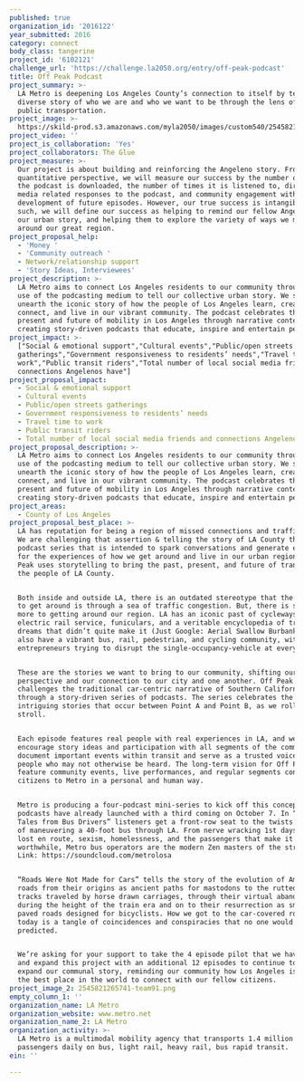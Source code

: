 ```yaml
---
published: true
organization_id: '2016122'
year_submitted: 2016
category: connect
body_class: tangerine
project_id: '6102121'
challenge_url: 'https://challenge.la2050.org/entry/off-peak-podcast'
title: Off Peak Podcast
project_summary: >-
  LA Metro is deepening Los Angeles County’s connection to itself by telling the
  diverse story of who we are and who we want to be through the lens of riding
  public transportation.
project_image: >-
  https://skild-prod.s3.amazonaws.com/myla2050/images/custom540/2545821265741-team91.png
project_video: ''
project_is_collaboration: 'Yes'
project_collaborators: The Glue
project_measure: >-
  Our project is about building and reinforcing the Angeleno story. From a
  quantitative perspective, we will measure our success by the number of times
  the podcast is downloaded, the number of times it is listened to, direct or
  media related responses to the podcast, and community engagement with the
  development of future episodes. However, our true success is intangible. As
  such, we will define our success as helping to remind our fellow Angelenos of
  our urban story, and helping them to explore the variety of ways we move
  around our great region.
project_proposal_help:
  - 'Money '
  - 'Community outreach '
  - Network/relationship support
  - 'Story Ideas, Interviewees'
project_description: >-
  LA Metro aims to connect Los Angeles residents to our community through the
  use of the podcasting medium to tell our collective urban story. We seek to
  unearth the iconic story of how the people of Los Angeles learn, create, play,
  connect, and live in our vibrant community. The podcast celebrates the past,
  present and future of mobility in Los Angeles through narrative content by
  creating story-driven podcasts that educate, inspire and entertain people.
project_impact: >-
  ["Social & emotional support","Cultural events","Public/open streets
  gatherings","Government responsiveness to residents’ needs","Travel time to
  work","Public transit riders","Total number of local social media friends and
  connections Angelenos have"]
project_proposal_impact:
  - Social & emotional support
  - Cultural events
  - Public/open streets gatherings
  - Government responsiveness to residents’ needs
  - Travel time to work
  - Public transit riders
  - Total number of local social media friends and connections Angelenos have
project_proposal_description: >-
  LA Metro aims to connect Los Angeles residents to our community through the
  use of the podcasting medium to tell our collective urban story. We seek to
  unearth the iconic story of how the people of Los Angeles learn, create, play,
  connect, and live in our vibrant community. The podcast celebrates the past,
  present and future of mobility in Los Angeles through narrative content by
  creating story-driven podcasts that educate, inspire and entertain people.
project_areas:
  - County of Los Angeles
project_proposal_best_place: >-
  LA has reputation for being a region of missed connections and traffic jams.
  We are challenging that assertion & telling the story of LA County through a
  podcast series that is intended to spark conversations and generate enthusiasm
  for the experiences of how we get around and live in our urban region. Off
  Peak uses storytelling to bring the past, present, and future of transit to
  the people of LA County.


  Both inside and outside LA, there is an outdated stereotype that the only way
  to get around is through a sea of traffic congestion. But, there is so much
  more to getting around our region. LA has an iconic past of cycleways,
  electric rail service, funiculars, and a veritable encyclopedia of transit
  dreams that didn’t quite make it (Just Google: Aerial Swallow Burbank!). We
  also have a vibrant bus, rail, pedestrian, and cycling community, with
  entrepreneurs trying to disrupt the single-occupancy-vehicle at every turn. 


  These are the stories we want to bring to our community, shifting our
  perspective and our connection to our city and one another. Off Peak
  challenges the traditional car-centric narrative of Southern California
  through a story-driven series of podcasts. The series celebrates the
  intriguing stories that occur between Point A and Point B, as we roll and
  stroll. 


  Each episode features real people with real experiences in LA, and we
  encourage story ideas and participation with all segments of the community. We
  document important events within transit and serve as a trusted voice for
  people who may not otherwise be heard. The long-term vision for Off Peak will
  feature community events, live performances, and regular segments connecting
  citizens to Metro in a personal and human way.


  Metro is producing a four-podcast mini-series to kick off this concept. Two
  podcasts have already launched with a third coming on October 7. In “True
  Tales from Bus Drivers” listeners get a front-row seat to the twists and turns
  of maneuvering a 40-foot bus through LA. From nerve wracking 1st days, getting
  lost en route, sexism, homelessness, and the passengers that make it all
  worthwhile, Metro bus operators are the modern Zen masters of the streets.
  Link: https://soundcloud.com/metrolosa


  “Roads Were Not Made for Cars” tells the story of the evolution of American
  roads from their origins as ancient paths for mastodons to the rutted muck
  tracks traveled by horse drawn carriages, through their virtual abandonment
  during the height of the train era and on to their resurrection as smoothly
  paved roads designed for bicyclists. How we got to the car-covered roads of
  today is a tangle of coincidences and conspiracies that no one would have
  predicted. 


  We’re asking for your support to take the 4 episode pilot that we have begun,
  and expand this project with an additional 12 episodes to continue to grow and
  expand our communal story, reminding our community how Los Angeles is truly
  the best place in the world to connect with our fellow citizens.
project_image_2: 2545821265741-team91.png
empty_column_1: ''
organization_name: LA Metro
organization_website: www.metro.net
organization_name_2: LA Metro
organization_activity: >-
  LA Metro is a multimodal mobility agency that transports 1.4 million
  passengers daily on bus, light rail, heavy rail, bus rapid transit.
ein: ''

---
```

